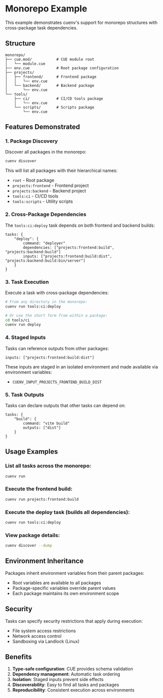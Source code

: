 # Monorepo Example

This example demonstrates cuenv's support for monorepo structures with cross-package task dependencies.

## Structure

```
monorepo/
├── cue.mod/           # CUE module root
│   └── module.cue
├── env.cue            # Root package configuration
├── projects/
│   ├── frontend/      # Frontend package
│   │   └── env.cue
│   └── backend/       # Backend package
│       └── env.cue
└── tools/
    ├── ci/            # CI/CD tools package
    │   └── env.cue
    └── scripts/       # Scripts package
        └── env.cue
```

## Features Demonstrated

### 1. Package Discovery

Discover all packages in the monorepo:

```bash
cuenv discover
```

This will list all packages with their hierarchical names:

- `root` - Root package
- `projects:frontend` - Frontend project
- `projects:backend` - Backend project
- `tools:ci` - CI/CD tools
- `tools:scripts` - Utility scripts

### 2. Cross-Package Dependencies

The `tools:ci:deploy` task depends on both frontend and backend builds:

```cue
tasks: {
    "deploy": {
        command: "deployer"
        dependencies: ["projects:frontend:build", "projects:backend:build"]
        inputs: ["projects:frontend:build:dist", "projects:backend:build:bin/server"]
    }
}
```

### 3. Task Execution

Execute a task with cross-package dependencies:

```bash
# From any directory in the monorepo:
cuenv run tools:ci:deploy

# Or use the short form from within a package:
cd tools/ci
cuenv run deploy
```

### 4. Staged Inputs

Tasks can reference outputs from other packages:

```cue
inputs: ["projects:frontend:build:dist"]
```

These inputs are staged in an isolated environment and made available via environment variables:

- `CUENV_INPUT_PROJECTS_FRONTEND_BUILD_DIST`

### 5. Task Outputs

Tasks can declare outputs that other tasks can depend on:

```cue
tasks: {
    "build": {
        command: "vite build"
        outputs: ["dist"]
    }
}
```

## Usage Examples

### List all tasks across the monorepo:

```bash
cuenv run
```

### Execute the frontend build:

```bash
cuenv run projects:frontend:build
```

### Execute the deploy task (builds all dependencies):

```bash
cuenv run tools:ci:deploy
```

### View package details:

```bash
cuenv discover --dump
```

## Environment Inheritance

Packages inherit environment variables from their parent packages:

- Root variables are available to all packages
- Package-specific variables override parent values
- Each package maintains its own environment scope

## Security

Tasks can specify security restrictions that apply during execution:

- File system access restrictions
- Network access control
- Sandboxing via Landlock (Linux)

## Benefits

1. **Type-safe configuration**: CUE provides schema validation
2. **Dependency management**: Automatic task ordering
3. **Isolation**: Staged inputs prevent side effects
4. **Discoverability**: Easy to find all tasks and packages
5. **Reproducibility**: Consistent execution across environments
